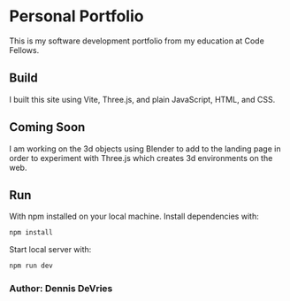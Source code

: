 # Personal Portfolio

This is my software development portfolio from my education at Code Fellows.

## Build

I built this site using Vite, Three.js, and plain JavaScript, HTML, and CSS.

## Coming Soon

I am working on the 3d objects using Blender to add to the landing page in order to experiment with Three.js which creates 3d environments on the web.

## Run

With npm installed on your local machine. Install dependencies with:

```txt
npm install
```

Start local server with:

```txt
npm run dev
```

### Author: Dennis DeVries
